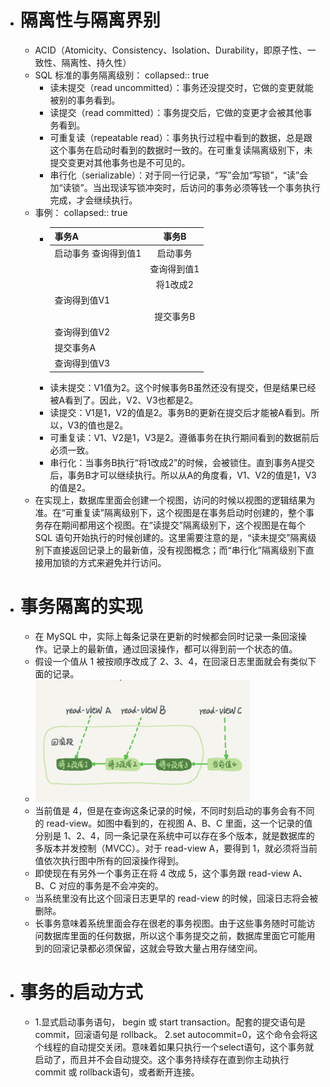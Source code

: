 - # 隔离性与隔离界别
	- ACID（Atomicity、Consistency、Isolation、Durability，即原子性、一致性、隔离性、持久性）
	- SQL 标准的事务隔离级别：
	  collapsed:: true
		- 读未提交（read uncommitted）：事务还没提交时，它做的变更就能被别的事务看到。
		- 读提交（read committed）：事务提交后，它做的变更才会被其他事务看到。
		- 可重复读（repeatable read）：事务执行过程中看到的数据，总是跟这个事务在启动时看到的数据时一致的。在可重复读隔离级别下，未提交变更对其他事务也是不可见的。
		- 串行化（serializable）：对于同一行记录，“写”会加“写锁”，“读”会加“读锁”。当出现读写锁冲突时，后访问的事务必须等钱一个事务执行完成，才会继续执行。
	- 事例：
	  collapsed:: true
		- | 事务A      | 事务B   |
		  | :---        |    :----:   |
		  | 启动事务 查询得到值1   |  启动事务   |
		  | | 查询得到值1| 
		  |  | 将1改成2|
		  | 查询得到值V1| | 
		  | | 提交事务B| 
		  | 查询得到值V2| | 
		  | 提交事务A| |
		  | 查询得到值V3| |
		- 读未提交：V1值为2。这个时候事务B虽然还没有提交，但是结果已经被A看到了。因此，V2、V3也都是2。
		- 读提交：V1是1，V2的值是2。事务B的更新在提交后才能被A看到。所以，V3的值也是2。
		- 可重复读：V1、V2是1，V3是2。遵循事务在执行期间看到的数据前后必须一致。
		- 串行化：当事务B执行“将1改成2”的时候，会被锁住。直到事务A提交后，事务B才可以继续执行。所以从A的角度看，V1、V2的值是1，V3的值是2。
	- 在实现上，数据库里面会创建一个视图，访问的时候以视图的逻辑结果为准。在“可重复读”隔离级别下，这个视图是在事务启动时创建的，整个事务存在期间都用这个视图。在“读提交”隔离级别下，这个视图是在每个 SQL 语句开始执行的时候创建的。这里需要注意的是，“读未提交”隔离级别下直接返回记录上的最新值，没有视图概念；而“串行化”隔离级别下直接用加锁的方式来避免并行访问。
- # 事务隔离的实现
	- 在 MySQL 中，实际上每条记录在更新的时候都会同时记录一条回滚操作。记录上的最新值，通过回滚操作，都可以得到前一个状态的值。
	- 假设一个值从 1 被按顺序改成了 2、3、4，在回滚日志里面就会有类似下面的记录。
	- ![image.png](../assets/image_1650468539714_0.png)
	- 当前值是 4，但是在查询这条记录的时候，不同时刻启动的事务会有不同的 read-view。如图中看到的，在视图 A、B、C 里面，这一个记录的值分别是 1、2、4，同一条记录在系统中可以存在多个版本，就是数据库的多版本并发控制（MVCC）。对于 read-view A，要得到 1，就必须将当前值依次执行图中所有的回滚操作得到。
	- 即使现在有另外一个事务正在将 4 改成 5，这个事务跟 read-view A、B、C 对应的事务是不会冲突的。
	- 当系统里没有比这个回滚日志更早的 read-view 的时候，回滚日志将会被删除。
	- 长事务意味着系统里面会存在很老的事务视图。由于这些事务随时可能访问数据库里面的任何数据，所以这个事务提交之前，数据库里面它可能用到的回滚记录都必须保留，这就会导致大量占用存储空间。
- # 事务的启动方式
	- 1.显式启动事务语句， begin 或 start transaction。配套的提交语句是 commit，回滚语句是 rollback。
	  2.set autocommit=0，这个命令会将这个线程的自动提交关闭。意味着如果只执行一个select语句，这个事务就启动了，而且并不会自动提交。这个事务持续存在直到你主动执行 commit 或 rollback语句，或者断开连接。
